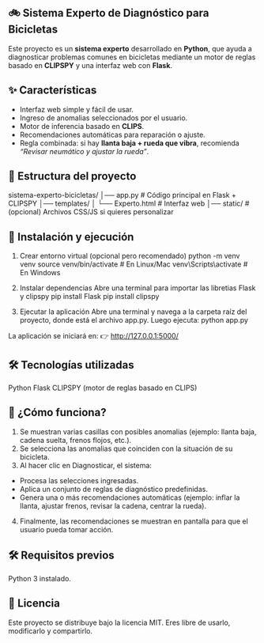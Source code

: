 ## 🚲 Sistema Experto de Diagnóstico para Bicicletas
Este proyecto es un **sistema experto** desarrollado en **Python**, que ayuda a diagnosticar problemas comunes en bicicletas mediante un motor de reglas basado en **CLIPSPY** y una interfaz web con **Flask**.

## ✨ Características
- Interfaz web simple y fácil de usar.
- Ingreso de anomalias seleccionados por el usuario.
- Motor de inferencia basado en **CLIPS**.
- Recomendaciones automáticas para reparación o ajuste.
- Regla combinada: si hay **llanta baja + rueda que vibra**, recomienda *“Revisar neumático y ajustar la rueda”*.

## 📂 Estructura del proyecto

sistema-experto-bicicletas/
│── app.py # Código principal en Flask + CLIPSPY
│── templates/
│ └── Experto.html # Interfaz web
│── static/ # (opcional) Archivos CSS/JS si quieres personalizar

## 🚀 Instalación y ejecución

1. Crear entorno virtual (opcional pero recomendado)
python -m venv venv
source venv/bin/activate    # En Linux/Mac
venv\Scripts\activate       # En Windows

2. Instalar dependencias
Abre una terminal para importar las libretias Flask y clipspy
pip install Flask
pip install clipspy

3. Ejecutar la aplicación
Abre una terminal y navega a la carpeta raíz del proyecto, donde está el archivo app.py. Luego ejecuta:
python app.py

La aplicación se iniciará en:
👉 http://127.0.0.1:5000/

## 🛠 Tecnologías utilizadas
Python
Flask
CLIPSPY  (motor de reglas basado en CLIPS)

## 🔧 ¿Cómo funciona?
1. Se muestran varias casillas con posibles anomalias (ejemplo: llanta baja, cadena suelta, frenos flojos, etc.).
2. Se selecciona las anomalias que coinciden con la situación de su bicicleta.
3. Al hacer clic en Diagnosticar, el sistema:
- Procesa las selecciones ingresadas.
- Aplica un conjunto de reglas de diagnóstico predefinidas.
- Genera una o más recomendaciones automáticas (ejemplo: inflar la llanta, ajustar frenos, revisar la cadena, centrar la rueda).
4. Finalmente, las recomendaciones se muestran en pantalla para que el usuario pueda tomar acción.

## 🛠️ Requisitos previos
Python 3 instalado.

## 📜 Licencia

Este proyecto se distribuye bajo la licencia MIT.
Eres libre de usarlo, modificarlo y compartirlo.








